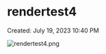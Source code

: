 # rendertest4

Created: July 19, 2023 10:40 PM

![rendertest4.png](rendertest4%20af4027b56033413a95ab2c7803279b41/rendertest4.png)
